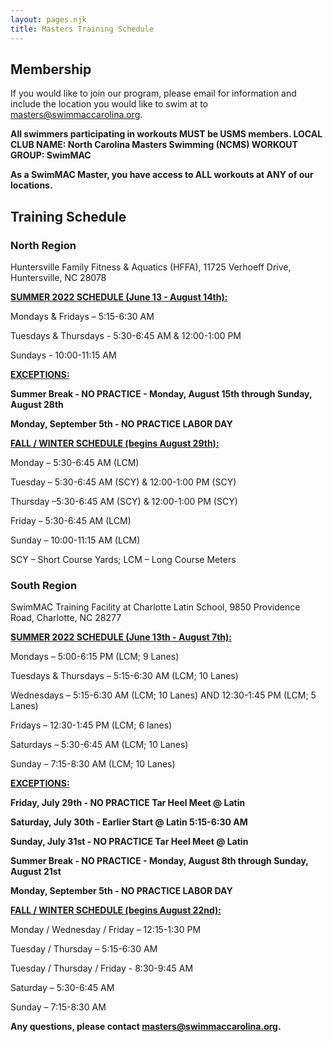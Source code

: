 ```yaml
---
layout: pages.njk
title: Masters Training Schedule
---
```

## Membership

<div class="bg-gray-100 p-6 my-6 text-center" markdown="1">

If you would like to join our program, please email for information and include the location you would like to swim at to <a href="mailto:masters@swimmaccarolina.org">masters@swimmaccarolina.org.</a>

**All swimmers participating in workouts MUST be USMS members. LOCAL CLUB NAME: North Carolina Masters Swimming (NCMS) WORKOUT GROUP: SwimMAC**

**As a SwimMAC Master, you have access to ALL workouts at ANY of our locations.**

</div>

<h2 class="separator-center">Training Schedule</h2>

<div class="flex flex-wrap -mx-4" markdown="1">
<div class="w-full md:w-1/2 p-4" markdown="1">

### North Region

<p class="center">Huntersville Family Fitness & Aquatics (HFFA), 11725 Verhoeff Drive, Huntersville, NC 28078</p>

<span style="text-decoration: underline;"><strong>SUMMER 2022 SCHEDULE (June 13 - August 14th):</strong></span>

Mondays & Fridays – 5:15-6:30 AM

Tuesdays & Thursdays - 5:30-6:45 AM & 12:00-1:00 PM

Sundays - 10:00-11:15 AM

<span style="text-decoration: underline;"><strong>EXCEPTIONS:</strong></span>

**Summer Break - NO PRACTICE - Monday, August 15th through Sunday, August 28th**

**Monday, September 5th - NO PRACTICE LABOR DAY**

<span style="text-decoration: underline;"><strong>FALL / WINTER SCHEDULE (begins August 29th):</strong></span>

Monday – 5:30-6:45 AM (LCM)

Tuesday – 5:30-6:45 AM (SCY) & 12:00-1:00 PM (SCY)

Thursday –5:30-6:45 AM (SCY) & 12:00-1:00 PM (SCY)

Friday – 5:30-6:45 AM (LCM)

Sunday – 10:00-11:15 AM (LCM)

SCY – Short Course Yards; LCM – Long Course Meters

</div>

<div class="w-full md:w-1/2 p-4" markdown="1">

### South Region

SwimMAC Training Facility at Charlotte Latin School, 9850 Providence Road, Charlotte, NC 28277

<span style="text-decoration: underline;"><strong>SUMMER 2022 SCHEDULE (June 13th - August 7th):</strong></span>

Mondays – 5:00-6:15 PM (LCM; 9 Lanes)

Tuesdays & Thursdays – 5:15-6:30 AM (LCM; 10 Lanes)

Wednesdays  – 5:15-6:30 AM (LCM; 10 Lanes) AND 12:30-1:45 PM (LCM; 5 Lanes)

Fridays – 12:30-1:45 PM (LCM; 6 lanes)

Saturdays – 5:30-6:45 AM (LCM; 10 Lanes)

Sunday – 7:15-8:30 AM (LCM; 10 Lanes)

<span style="text-decoration: underline;">
    <strong>EXCEPTIONS: </strong>
</span>

**Friday, July 29th - NO PRACTICE Tar Heel Meet @ Latin**

**Saturday, July 30th - Earlier Start @ Latin 5:15-6:30 AM**

**Sunday, July 31st - NO PRACTICE Tar Heel Meet @ Latin** 

**Summer Break - NO PRACTICE - Monday, August 8th through Sunday, August 21st**

**Monday, September 5th - NO PRACTICE LABOR DAY**

<span style="text-decoration: underline;"><strong>FALL / WINTER SCHEDULE (begins August 22nd):</strong></span>

Monday / Wednesday / Friday – 12:15-1:30 PM

Tuesday / Thursday – 5:15-6:30 AM 

Tuesday / Thursday / Friday - 8:30-9:45 AM

Saturday – 5:30-6:45 AM

Sunday – 7:15-8:30 AM

</div>
</div>

**Any questions, please contact <a href="mailto:masters@swimmaccarolina.org" target="_blank" rel="noopener">masters@swimmaccarolina.org</a>.**